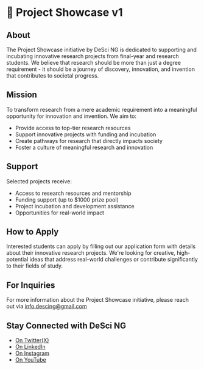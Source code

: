 # 📂 Project Showcase v1

## About
The Project Showcase initiative by DeSci NG is dedicated to supporting and incubating innovative research projects from final-year and research students. We believe that research should be more than just a degree requirement - it should be a journey of discovery, innovation, and invention that contributes to societal progress.

## Mission
To transform research from a mere academic requirement into a meaningful opportunity for innovation and invention. We aim to:
- Provide access to top-tier research resources
- Support innovative projects with funding and incubation
- Create pathways for research that directly impacts society
- Foster a culture of meaningful research and innovation

## Support
Selected projects receive:
- Access to research resources and mentorship
- Funding support (up to $1000 prize pool)
- Project incubation and development assistance
- Opportunities for real-world impact

## How to Apply
Interested students can apply by filling out our application form with details about their innovative research projects. We're looking for creative, high-potential ideas that address real-world challenges or contribute significantly to their fields of study.

## For Inquiries 
For more information about the Project Showcase initiative, please reach out via info.descing@gmail.com 

## Stay Connected with DeSci NG 
- [On Twitter(X)](https://x.com/DeSci_NG)
- [On LinkedIn](https://www.linkedin.com/company/desci-ng/)
- [On Instagram](https://www.instagram.com/desci__ng/) 
- [On YouTube](https://www.youtube.com/@DeSci_NG) 
